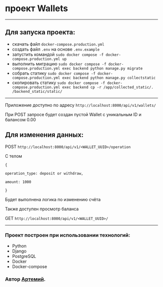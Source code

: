 # проект Wallets
___

## Для запуска проекта:
- скачать файл ```docker-compose.production.yml```
- создать файл ```.env``` на основе ```.env.example```
- запустить командой ```sudo docker compose -f docker-compose.production.yml up```
- выполнить миграцию ```sudo docker compose -f docker-compose.production.yml exec backend python manage.py migrate```
- собрать статику ```sudo docker compose -f docker-compose.production.yml exec backend python manage.py collectstatic```
- скопировать статику ```sudo docker compose -f docker-compose.production.yml exec backend cp -r /app/collected_static/. /backend_static/static/ ```
---
 Приложение доступно по адресу ```http://localhost:8000/api/v1/wallets/```
 
При POST запросе будет создан пустой Wallet с уникальным ID и балансом 0.00

## Для изменения данных:
POST ```http://localhost:8000/api/v1/<WALLET_UUID>/operation```

С телом 
```
{

operation_type: deposit or withdraw,

amount: 1000

}
```
Будет выполнена логика по изменению счёта

Также доступен просмотр баланса

GET ```http://localhost:8000/api/v1/<WALLET_UUID>/```
___

### Проект построен при использовании технологий:
- Python
- Django
- PostgreSQL
- Docker
- Docker-compose

### Автор [Артемий](hhtps://github.com/Mo1eXx).